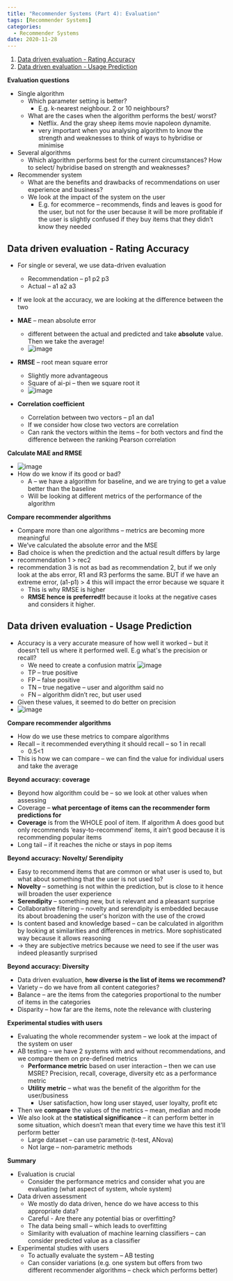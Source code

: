 ```yaml
---
title: "Recommender Systems (Part 4): Evaluation"
tags: [Recommender Systems]
categories:
  - Recommender Systems
date: 2020-11-28
---
```

1. [Data driven evaluation - Rating Accuracy](#data-driven-evaluation-rating-accuracy)  
2. [Data driven evaluation - Usage Prediction](#data-driven-evaluation-usage-prediction)


**Evaluation questions**
- Single algorithm
  - Which parameter setting is better?
    - E.g. k-nearest neighbour. 2 or 10 neighbours?
  - What are the cases when the algorithm performs the best/ worst?
    - Netflix. And the gray sheep items movie napoleon dynamite.
    - very important when you analysing algorithm to know the strength and
      weaknesses to think of ways to hybridise or minimise
- Several algorithms
  - Which algorithm performs best for the current circumstances? How
    to select/ hybridise based on strength and weaknesses?
- Recommender system
  - What are the benefits and drawbacks of recommendations on user
    experience and business?
  - We look at the impact of the system on the user
    - E.g. for ecommerce – recommends, finds and leaves is good
      for the user, but not for the user because it will be more
      profitable if the user is slightly confused if they buy
      items that they didn’t know they needed


## Data driven evaluation - Rating Accuracy
- For single or several, we use data-driven evaluation
  - Recommendation – p1 p2 p3
  - Actual – a1 a2 a3
- If we look at the accuracy, we are looking at the difference between
  the two
- **MAE** – mean absolute error
    - different between the actual and predicted and take **absolute**
      value. Then we take the average!
    - ![image](https://user-images.githubusercontent.com/33334078/99927444-c80c8d00-2d88-11eb-95e2-2ec79fc5b7bb.png)
- **RMSE** – root mean square error
    - Slightly more advantageous
    - Square of ai-pi – then we square root it
    - ![image](https://user-images.githubusercontent.com/33334078/99927488-e5d9f200-2d88-11eb-88d5-15e391f0f06a.png)


- **Correlation coefficient**
  - Correlation between two vectors – p1 an da1
  - If we consider how close two vectors are correlation
  - Can rank the vectors within the items – for both vectors and
    find the difference between the ranking Pearson correlation


**Calculate MAE and RMSE**
  - ![image](https://user-images.githubusercontent.com/33334078/99927509-ef635a00-2d88-11eb-9618-8b5be2fcb72c.png)
  - How do we know if its good or bad?
    - A – we have a algorithm for baseline, and we are trying to get a value better than the baseline
    - Will be looking at different metrics of the performance of the algorithm


**Compare recommender algorithms**
- Compare more than one algorithms – metrics are becoming more meaningful
- We’ve calculated the absolute error and the MSE
- Bad choice is when the prediction and the actual result differs by large
- recommendation 1 \> rec2
- recommendation 3 is not as bad as recommendation 2, but if we only look at the abs error, R1 and R3 performs the same. BUT if we have an extreme error, (a1-p1) \> 4 this will impact the error because we square it
  - This is why RMSE is higher
  - **RMSE hence is preferred‼** because it looks at the negative cases and
    considers it higher.


## Data driven evaluation - Usage Prediction
  - Accuracy is a very accurate measure of how well it worked – but it doesn’t tell us where it performed well. E.g what's the precision or recall?
    - We need to create a confusion matrix
    ![image](https://user-images.githubusercontent.com/33334078/99927834-18d0b580-2d8a-11eb-8f72-f05c422a2c9a.png)
    - TP – true positive
    - FP – false positive
    - TN – true negative – user and algorithm said no
    - FN – algorithm didn’t rec, but user used
  - Given these values, it seemed to do better on precision  
  - ![image](https://user-images.githubusercontent.com/33334078/99927789-08203f80-2d8a-11eb-8020-695587ab6f48.png)


**Compare recommender algorithms**
  - How do we use these metrics to compare algorithms
  - Recall – it recommended everything it should recall – so 1 in recall
      - 0.5\<1
  - This is how we can compare – we can find the value for individual users and take the average


**Beyond accuracy: coverage**
  - Beyond how algorithm could be – so we look at other values when
    assessing
  - Coverage – **what percentage of items can the recommender form
    predictions for**
  - **Coverage** is from the WHOLE pool of item. If algorithm A does good
    but only recommends ‘easy-to-recommend’ items, it ain’t good because it is
    recommending popular items
  - Long tail – if it reaches the niche or stays in pop items

**Beyond accuracy: Novelty/ Serendipity**
  - Easy to recommend items that are common or what user is used to, but
    what about something that the user is not used to?
  - **Novelty** – something is not within the prediction, but is close to it
    hence will broaden the user experience
  - **Serendipity** – something new, but is relevant and a pleasant
    surprise
  - Collaborative filtering – novelty and serendipity is embedded because its
    about broadening the user's horizon with the use of the crowd
  - Is content based and knowledge based – can be calculated in
    algorithm by looking at similarities and differences in metrics.
    More sophisticated way because it allows reasoning
  - → they are subjective metrics because we need to see if the user was
    indeed pleasantly surprised


**Beyond accuracy: Diversity**
  - Data driven evaluation, **how diverse is the list of items we
    recommend?**
  - Variety – do we have from all content categories?
  - Balance – are the items from the categories proportional to the
    number of items in the categories
  - Disparity – how far are the items, note the relevance with
    clustering


**Experimental studies with users**
  - Evaluating the whole recommender system – we look at the impact of
    the system on user
  - AB testing – we have 2 systems with and without recommendations, and
    we compare them on pre-defined metrics
    - **Performance metric** based on user interaction – then we can use MSRE? Precision, recall, coverage, diversity etc as a performance metric
    - **Utility metric** – what was the benefit of the algorithm for
      the user/business
      - User satisfaction, how long user stayed, user loyalty, profit etc
  - Then we **compare** the values of the metrics – mean, median and
    mode
  - We also look at the **statistical significance** – it can perform
    better in some situation, which doesn’t mean that every time we have
    this test it'll perform better
      - Large dataset – can use parametric (t-test, ANova)
      - Not large – non-parametric methods


**Summary**
- Evaluation is crucial
  - Consider the performance metrics and consider what you are
    evaluating (what aspect of system, whole system)
- Data driven assessment
  - We mostly do data driven, hence do we have access to this
    appropriate data?
  - Careful - Are there any potential bias or overfitting?
  - The data being small – which leads to overfitting
  - Similarity with evaluation of machine learning classifiers – can consider predicted value as a classifier
- Experimental studies with users
  - To actually evaluate the system – AB testing
  - Can consider variations (e.g. one system but offers from two
    different recommender algorithms – check which performs better)
